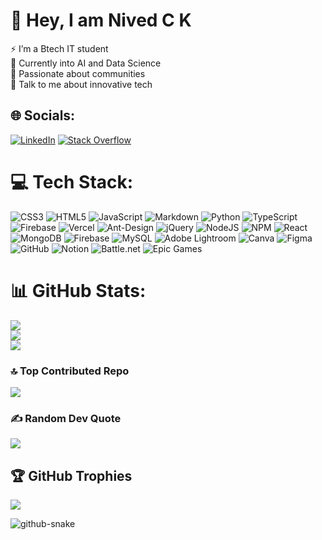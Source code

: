 # 💫 Hey, I am Nived C K
⚡ I’m a Btech IT student<br>🔭 Currently into AI and Data Science<br>🌱 Passionate about communities <br>💬 Talk to me about innovative tech<br>


## 🌐 Socials:
[![LinkedIn](https://img.shields.io/badge/LinkedIn-%230077B5.svg?logo=linkedin&logoColor=white)](https://linkedin.com/in/nived-ck-) [![Stack Overflow](https://img.shields.io/badge/-Stackoverflow-FE7A16?logo=stack-overflow&logoColor=white)](https://stackoverflow.com/users/nivedck) 

# 💻 Tech Stack:
![CSS3](https://img.shields.io/badge/css3-%231572B6.svg?style=flat&logo=css3&logoColor=white) ![HTML5](https://img.shields.io/badge/html5-%23E34F26.svg?style=flat&logo=html5&logoColor=white) ![JavaScript](https://img.shields.io/badge/javascript-%23323330.svg?style=flat&logo=javascript&logoColor=%23F7DF1E) ![Markdown](https://img.shields.io/badge/markdown-%23000000.svg?style=flat&logo=markdown&logoColor=white) ![Python](https://img.shields.io/badge/python-3670A0?style=flat&logo=python&logoColor=ffdd54) ![TypeScript](https://img.shields.io/badge/typescript-%23007ACC.svg?style=flat&logo=typescript&logoColor=white) ![Firebase](https://img.shields.io/badge/firebase-%23039BE5.svg?style=flat&logo=firebase) ![Vercel](https://img.shields.io/badge/vercel-%23000000.svg?style=flat&logo=vercel&logoColor=white) ![Ant-Design](https://img.shields.io/badge/-AntDesign-%230170FE?style=flat&logo=ant-design&logoColor=white) ![jQuery](https://img.shields.io/badge/jquery-%230769AD.svg?style=flat&logo=jquery&logoColor=white) ![NodeJS](https://img.shields.io/badge/node.js-6DA55F?style=flat&logo=node.js&logoColor=white) ![NPM](https://img.shields.io/badge/NPM-%23CB3837.svg?style=flat&logo=npm&logoColor=white) ![React](https://img.shields.io/badge/react-%2320232a.svg?style=flat&logo=react&logoColor=%2361DAFB) ![MongoDB](https://img.shields.io/badge/MongoDB-%234ea94b.svg?style=flat&logo=mongodb&logoColor=white) ![Firebase](https://img.shields.io/badge/firebase-a08021?style=flat&logo=firebase&logoColor=ffcd34) ![MySQL](https://img.shields.io/badge/mysql-4479A1.svg?style=flat&logo=mysql&logoColor=white) ![Adobe Lightroom](https://img.shields.io/badge/Adobe%20Lightroom-31A8FF.svg?style=flat&logo=Adobe%20Lightroom&logoColor=white) ![Canva](https://img.shields.io/badge/Canva-%2300C4CC.svg?style=flat&logo=Canva&logoColor=white) ![Figma](https://img.shields.io/badge/figma-%23F24E1E.svg?style=flat&logo=figma&logoColor=white) ![GitHub](https://img.shields.io/badge/github-%23121011.svg?style=flat&logo=github&logoColor=white) ![Notion](https://img.shields.io/badge/Notion-%23000000.svg?style=flat&logo=notion&logoColor=white) ![Battle.net](https://img.shields.io/badge/battle.net-%2300AEFF.svg?style=flat&logo=battle.net&logoColor=white) ![Epic Games](https://img.shields.io/badge/epicgames-%23313131.svg?style=flat&logo=epicgames&logoColor=white)

# 📊 GitHub Stats:
![](https://github-readme-stats.vercel.app/api?username=Rasha92zee&theme=radical&hide_border=false&include_all_commits=true&count_private=true)<br/>
![](https://github-readme-streak-stats.herokuapp.com/?user=Nivedck&theme=radical&hide_border=false)<br/>
![](https://github-readme-stats.vercel.app/api/top-langs/?username=Nivedck&theme=radical&hide_border=false&include_all_commits=true&count_private=true&layout=compact)

### 🔝 Top Contributed Repo
![](https://github-contributor-stats.vercel.app/api?username=Nivedck&limit=5&theme=radical&combine_all_yearly_contributions=true)


### ✍️ Random Dev Quote
![](https://quotes-github-readme.vercel.app/api?type=horizontal&theme=radical)

## 🏆 GitHub Trophies
![](https://github-profile-trophy.vercel.app/?username=Nivedck&theme=radical&no-frame=true&no-bg=true&margin-w=4)

<picture>
  <source media="(prefers-color-scheme: dark)" srcset="https://raw.githubusercontent.com/Nivedck/Nivedck/output/github-snake-dark.svg" />
  <source media="(prefers-color-scheme: light)" srcset="https://raw.githubusercontent.com/Nivedck/Nivedck/output/github-snake.svg" />
  <img alt="github-snake" src="https://raw.githubusercontent.com/Nivedck/Nivedck/output/github-snake.svg" />
</picture>
